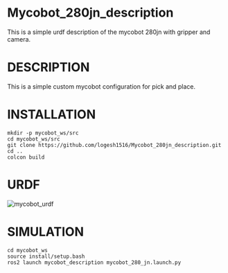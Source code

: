 # Mycobot_280jn_description
This is a simple urdf description of the mycobot 280jn with gripper and camera.

# DESCRIPTION
This is a simple custom mycobot configuration for pick and place.

# INSTALLATION
```
mkdir -p mycobot_ws/src
cd mycobot_ws/src
git clone https://github.com/logesh1516/Mycobot_280jn_description.git
cd ..
colcon build 
```
# URDF

![mycobot_urdf](https://github.com/user-attachments/assets/8dbc6458-5efb-498d-98ed-4563bffb1cc2)

# SIMULATION
```
cd mycobot_ws
source install/setup.bash
ros2 launch mycobot_description mycobot_280_jn.launch.py
```
